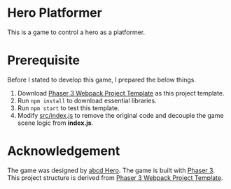 # Hero Platformer

This is a game to control a hero as a platformer. 

# Prerequisite
Before I stated to develop this game, I prepared the below things.
1. Download [Phaser 3 Webpack Project Template](https://github.com/photonstorm/phaser3-project-template) as this project template.
2. Run `npm install` to download essential libraries.
3. Run `npm start` to test this template.
4. Modify [src/index.js](/src/index.js) to remove the original code and decouple the game scene logic from **index.js**.

# Acknowledgement
The game was designed by [abcd Hero](https://github.com/abcdHero). The game is built with [Phaser 3](https://phaser.io/). This project structure is derived from [Phaser 3 Webpack Project Template](https://github.com/photonstorm/phaser3-project-template).
